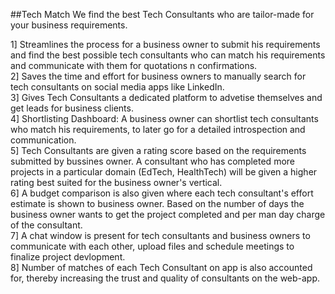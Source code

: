 ##Tech Match
We find the best Tech Consultants who are tailor-made for your business requirements.

1] Streamlines the process for a business owner to submit his requirements and find the best possible tech consultants who can match his requirements and communicate with them for quotations n confirmations. <br />
2]  Saves the time and effort for business owners to manually search for tech consultants on social media apps like LinkedIn. <br />
3] Gives Tech Consultants a dedicated platform to advetise themselves and get leads for business clients. <br />
4] Shortlisting Dashboard: A business owner can shortlist tech consultants who match his requirements, to later go for a detailed introspection and communication. <br />
5] Tech Consultants are given a rating score based on the requirements submitted by bussines owner. A consultant who has completed more projects in a particular domain (EdTech, HealthTech) will be given a higher rating best suited for the business owner's vertical. <br />
6] A budget comparison is also given where each tech consultant's effort estimate is shown to business owner. Based on the number of days the business owner wants to get the project completed and per man day charge of the consultant. <br />
7] A chat window is present for tech consultants and business owners to communicate with each other, upload files and schedule meetings to finalize project devlopment.<br />
8] Number of matches of each Tech Consultant on app is also accounted for, thereby increasing the trust and quality of consultants on the web-app.<br />
